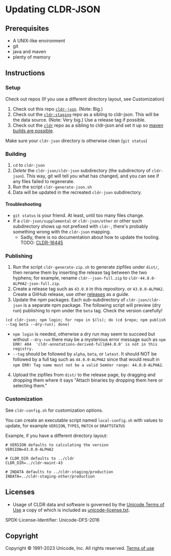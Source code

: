 # Updating CLDR-JSON

## Prerequisites

- A UNIX-like environment
- git
- java and maven
- plenty of memory

## Instructions

### Setup

Check out repos (If you use a different directory layout, see Customization)

1. Check out this repo [`cldr-json`](https://github.com/unicode-org/cldr-json). (Note: Big.)
2. Check out the [`cldr-staging`](https://github.com/unicode-org/cldr-staging) repo as a sibling to cldr-json. This will be the data source. (Note: Very big.) Use a release tag if possible.
3. Check out the [`cldr`](https://github.com/unicode-org/cldr) repo as a sibling to cldr-json and set it up so [maven builds are possible](https://cldr.unicode.org/development/maven).

Make sure your `cldr-json` directory is otherwise clean (`git status`)

### Building

1. `cd` to `cldr-json`
2. *Delete* the `cldr-json/cldr-json` subdirectory (the subdirectory of `cldr-json`).  This way, git will tell you what has changed, and you can see if any files failed to regenerate.
3. Run the script `cldr-generate-json.sh`
4. Data will be updated in the recreated `cldr-json` subdirectory.

#### Troubleshooting

- `git status` is your friend. At least, until too many files change.
- If a `cldr-json/supplemental` or `cldr-json/other` or other such subdirectory shows up not prefixed with `cldr-`, there's probably something wrong with the `cldr-json` mapping.
  - Sadly, there is no documentation about how to update the tooling. TODO: [CLDR-16445](https://unicode-org.atlassian.net/browse/CLDR-16445)

### Publishing

1. Run the script `cldr-generate-zip.sh` to generate zipfiles under `dist/`, then rename them by inserting the release tag between the two hyphens; for example, rename `cldr--json-full.zip` to `cldr-44.0.0-ALPHA2-json-full.zip`.
2. Create a release tag such as `43.0.0` in this repository. or `43.0.0-ALPHA2`.  Create a GitHub release, use other [releases](https://github.com/unicode-org/cldr-json/releases) as a guide.
3. Update the npm packages. Each sub-subdirectory of `cldr-json/cldr-json` is a separate npm package. The following script will preview
(dry run) publishing to npm under the `beta` tag. Check the version carefully!

```shell
(cd cldr-json; npm login; for repo in $(ls); do (cd $repo; npm publish --tag beta --dry-run); done)
```
  - `npm login` is needed, otherwise a dry run may seem to succeed but without `--dry-run` there may be a mysterious error message such as `npm ERR! 404  'cldr-annotations-derived-full@44.0.0' is not in this registry.`
  - `--tag` should be followed by `alpha`, `beta`, or `latest`. It should NOT be followed by a full tag such as `44.0.0-ALPHA2` since that would result in `npm ERR! Tag name must not be a valid SemVer range: 44.0.0-ALPHA2`.

4. Upload the zipfiles from `dist/` to the release page, by dragging and dropping them where it says "Attach binaries by dropping them here or selecting them."

### Customization

See `cldr-config.sh` for customization options.

You can create an executable script named `local-config.sh` with
values to update, for example `VERSION`, `TYPES`, `MATCH` or `DRAFTSTATUS`

Example, if you have a different directory layout:

```shell
# VERSION defaults to calculating the version
VERSION=43.0.0-ALPHA2

# CLDR_DIR defaults to ../cldr
CLDR_DIR=../cldr-maint-43

# INDATA defaults to ../cldr-staging/production
INDATA=../cldr-staging-other/production
```

## Licenses

- Usage of CLDR data and software is governed by the [Unicode Terms of Use](http://www.unicode.org/copyright.html)
a copy of which is included as [unicode-license.txt](./unicode-license.txt).

SPDX-License-Identifier: Unicode-DFS-2016

## Copyright

Copyright &copy; 1991-2023 Unicode, Inc.
All rights reserved.
[Terms of use](http://www.unicode.org/copyright.html)
